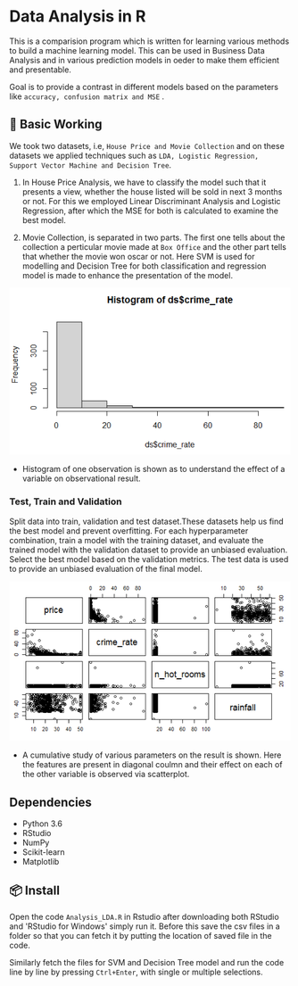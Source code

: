# Data Analysis in R

This is a comparision program which is written for learning various methods to build a machine learning model. This can be used in Business Data Analysis and in various prediction models in oeder to make them efficient and presentable.

Goal is to provide a contrast in different models based on the parameters like `accuracy, confusion matrix and MSE` .

## 🔨 Basic Working 

We took two datasets, i.e, `House Price and Movie Collection` and on these datasets we applied techniques such as `LDA, Logistic Regression, Support Vector Machine and Decision Tree`. 

1. In House Price Analysis, we have to classify the model such that it presents a view, whether the house listed will be sold in next 3 months or not. For this we employed Linear Discriminant Analysis and Logistic Regression, after which the MSE for both is calculated to examine the best model.

2. Movie Collection, is separated in two parts. The first one tells about the collection a perticular movie made at `Box Office` and the other part tells that whether the movie won oscar or not. Here SVM is used for modelling and Decision Tree for both classification and regression model is made to enhance the presentation of the model. 

![Histogram Diagram](histogram.png)

- Histogram of one observation is shown as to understand the effect of a variable on observational result.

### Test, Train and Validation 

Split data into train, validation and test dataset.These datasets help us find the best model and prevent overfitting.
For each hyperparameter combination, train a model with the training dataset, and evaluate the trained model with the validation dataset to provide an unbiased evaluation. Select the best model based on the validation metrics. The test data is used to provide an unbiased evaluation of the final model.
 
![Scatterplot Diagram](scatterplot.png)
 
- A cumulative study of various parameters on the result is shown. Here the features are present in diagonal coulmn and their effect on each of the other variable is observed via scatterplot.

## Dependencies

- Python 3.6
- RStudio
- NumPy
- Scikit-learn
- Matplotlib

## 📦 Install

Open the code `Analysis_LDA.R` in Rstudio after downloading both RStudio and 'RStudio for Windows' simply run it. Before this save the csv files in a folder so that you can fetch it by putting the location of saved file in the code.

Similarly fetch the files for SVM and Decision Tree model and run the code line by line by pressing ```Ctrl+Enter```, with single or multiple selections.
